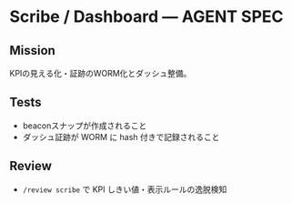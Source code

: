 # Scribe / Dashboard — AGENT SPEC
## Mission
KPIの見える化・証跡のWORM化とダッシュ整備。
## Tests
- beaconスナップが作成されること
- ダッシュ証跡が WORM に hash 付きで記録されること
## Review
- `/review scribe` で KPI しきい値・表示ルールの逸脱検知
